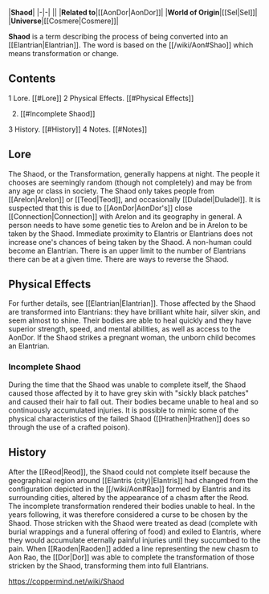 |**Shaod**|
|-|-|
||
|**Related to**|[[AonDor\|AonDor]]|
|**World of Origin**|[[Sel\|Sel]]|
|**Universe**|[[Cosmere\|Cosmere]]|

**Shaod** is a term describing the process of being converted into an [[Elantrian\|Elantrian]]. The word is based on the [[/wiki/Aon#Shao]] which means transformation or change.

## Contents

1 Lore. [[#Lore]] 
2 Physical Effects. [[#Physical Effects]] 

2. [[#Incomplete Shaod]] 


3 History. [[#History]] 
4 Notes. [[#Notes]] 


## Lore
The Shaod, or the Transformation, generally happens at night. The people it chooses are seemingly random (though not completely) and may be from any age or class in society. The Shaod only takes people from [[Arelon\|Arelon]] or [[Teod\|Teod]], and occasionally [[Duladel\|Duladel]]. It is suspected that this is due to [[AonDor\|AonDor's]] close [[Connection\|Connection]] with Arelon and its geography in general. A person needs to have some genetic ties to Arelon and be in Arelon to be taken by the Shaod. Immediate proximity to Elantris or Elantrians does not increase one's chances of being taken by the Shaod. A non-human could become an Elantrian.
There is an upper limit to the number of Elantrians there can be at a given time. There are ways to reverse the Shaod.

## Physical Effects
For further details, see [[Elantrian\|Elantrian]].
Those affected by the Shaod are transformed into Elantrians: they have brilliant white hair, silver skin, and seem almost to shine. Their bodies are able to heal quickly and they have superior strength, speed, and mental abilities, as well as access to the AonDor. If the Shaod strikes a pregnant woman, the unborn child becomes an Elantrian.

### Incomplete Shaod
During the time that the Shaod was unable to complete itself, the Shaod caused those affected by it to have grey skin with "sickly black patches" and caused their hair to fall out. Their bodies became unable to heal and so continuously accumulated injuries. It is possible to mimic some of the physical characteristics of the failed Shaod ([[Hrathen\|Hrathen]] does so through the use of a crafted poison).

## History
After the [[Reod\|Reod]], the Shaod could not complete itself because the geographical region around [[Elantris (city)\|Elantris]] had changed from the configuration depicted in the [[/wiki/Aon#Rao]] formed by Elantris and its surrounding cities, altered by the appearance of a chasm after the Reod. The incomplete transformation rendered their bodies unable to heal. In the years following, it was therefore considered a curse to be chosen by the Shaod. Those stricken with the Shaod were treated as dead (complete with burial wrappings and a funeral offering of food) and exiled to Elantris, where they would accumulate eternally painful injuries until they succumbed to the pain. When [[Raoden\|Raoden]] added a line representing the new chasm to Aon Rao, the [[Dor\|Dor]] was able to complete the transformation of those stricken by the Shaod, transforming them into full Elantrians. 



https://coppermind.net/wiki/Shaod